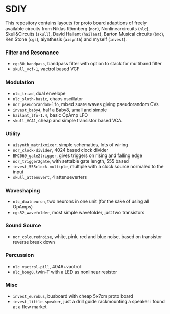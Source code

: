 # SDIY
This repository contains layouts for proto board adaptions of freely available circuits from Niklas Rönnberg (``nor``), Nonlinearcircuits (``nlc``), Skull&Circuits (``skull``), David Hailant (``hailant``), Barton Musical circuits (``bmc``), Ken Stone (``cgs``), aiynthesis (``aisynth``) and myself (``invest``).


### Filter and Resonance
 - ``cgs30_bandpass``, bandpass filter with option to stack for multiband filter
 - ``skull_vcf-1``, vactrol based VCF

### Modulation
 - ``nlc_triad``, dual envelope 
 - ``nlc_sloth-basic``, chaos oscillator
 - ``nor_pseudorandom-lfo``, mixed suare waves giving pseudorandom CVs
 - ``invest_baby4``, half a Baby8, small and simple
 - ``hailant_lfo-1.4``, basic OpAmp LFO
 - ``skull_VCA1``, cheap and simple transistor based VCA

### Utility
 - ``aisynth_matrixmixer``, simple schematics, lots of wiring
 - ``nor_clock-divider``, 4024 based clock divider
 - ``BMC069_gate2trigger``, gives triggers on rising and falling edge
 - ``nor_trigger2gate``, with settable gate length, 555 based
 - ``invest_555clock-multiple``, multiple with a clock source normaled to the input
 - ``skull_attenuvert``, 4 attenueverters

### Waveshaping
 - ``nlc_dualneuron``, two neurons in one unit (for the sake of using all OpAmps)
 - ``cgs52_wavefolder``, most simple wavefolder, just two transistors

### Sound Source
 - ``nor_colourednoise``, white, pink, red and blue noise, based on transistor reverse break down

### Percussion
 - ``nlc_vactrol-pill``, 4046+vactrol
 - ``nlc_bong0``, twin-T with a LED as nonlinear resistor

### Misc
 - ``invest_eurobus``, busboard with cheap 5x7cm proto board
 - ``invest_little-speaker``, just a drill guide rackmounting a speaker i found at a flew market

